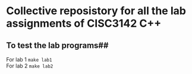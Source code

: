 # Collective reposistory for all the lab assignments of CISC3142 C++ #

## To test the lab programs##

For lab 1
```make lab1```
<br />
For lab 2
```make lab2```
